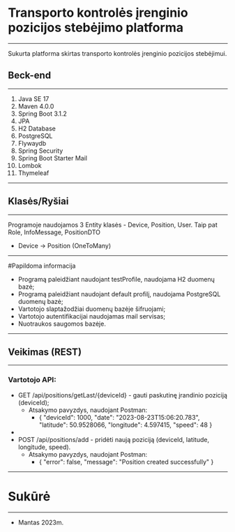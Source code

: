 # Transporto kontrolės įrenginio pozicijos stebėjimo platforma
---
Sukurta platforma skirtas transporto kontrolės įrenginio pozicijos stebėjimui.

## Beck-end
---
1. Java SE 17
2. Maven 4.0.0
3. Spring Boot 3.1.2
4. JPA
5. H2 Database
6. PostgreSQL
7. Flywaydb
8. Spring Security
9. Spring Boot Starter Mail
10. Lombok
11. Thymeleaf
---
## Klasės/Ryšiai
---
Programoje naudojamos 3 Entity klasės - Device, Position, User.
Taip pat Role, InfoMessage, PositionDTO

- Device ->  Position (OneToMany)
---
#Papildoma informacija

- Programą paleidžiant naudojant testProfile, naudojama H2 duomenų bazė;
- Programą paleidžiant naudojant default profilį, naudojama PostgreSQL duomenų bazė;
- Vartotojo slaptažodžiai duomenų bazėje šifruojami;
- Vartotojo autentifikacijai naudojamas mail servisas;
- Nuotraukos saugomos bazėje.
---
## Veikimas (REST)
---
### Vartotojo API:
- GET /api/positions/getLast/{deviceId} - gauti paskutinę įrandinio poziciją (deviceId);
  - Atsakymo pavyzdys, naudojant Postman:
    - {
        "deviceId": 1000,
        "date": "2023-08-23T15:06:20.783",
        "latitude": 50.9528066,
        "longitude": 4.597415,
        "speed": 48
    }
- 
- POST /api/positions/add - pridėti naują poziciją (deviceId, latitude, longitude, speed).
  - Atsakymo pavyzdys, naudojant Postman:
    - {
      "error": false,
      "message": "Position created successfully"
    }
---
# Sukūrė
---
- Mantas 2023m.

